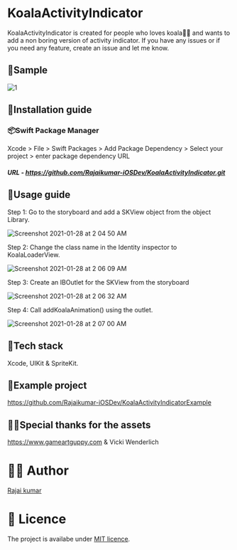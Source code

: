 # KoalaActivityIndicator

KoalaActivityIndicator is created for people who loves koala🐨💙 and wants to add a non boring version of activity indicator.
If you have any issues or if you need any feature, create an issue and let me know.

## 🎥Sample

![1](https://github.com/Rajaikumar-iOSDev/KoalaActivityIndicatorExample/blob/main/Koala%20Activity%20Indicator.gif)

## 📜Installation guide

### 📦Swift Package Manager

Xcode > File > Swift Packages > Add Package Dependency > Select your project > enter package dependency URL

##### URL - https://github.com/Rajaikumar-iOSDev/KoalaActivityIndicator.git

## 📄Usage guide

Step 1: Go to the storyboard and add a SKView object from the object Library.

![Screenshot 2021-01-28 at 2 04 50 AM](https://user-images.githubusercontent.com/22410262/106051218-2dc12080-610e-11eb-9876-9ec37c8a806f.png)

Step 2: Change the class name in the Identity inspector to KoalaLoaderView.

![Screenshot 2021-01-28 at 2 06 09 AM](https://user-images.githubusercontent.com/22410262/106051216-2d288a00-610e-11eb-8ecd-74861f062f87.png)

Step 3: Create an IBOutlet for the SKView from the storyboard

![Screenshot 2021-01-28 at 2 06 32 AM](https://user-images.githubusercontent.com/22410262/106051213-2bf75d00-610e-11eb-92af-5e4b452e02e4.png)

Step 4: Call addKoalaAnimation() using the outlet.

![Screenshot 2021-01-28 at 2 07 00 AM](https://user-images.githubusercontent.com/22410262/106051144-1124e880-610e-11eb-80f3-3b4d16403ef6.png)

## 🥞Tech stack

Xcode, UIKit & SpriteKit.

## 💾Example project

https://github.com/Rajaikumar-iOSDev/KoalaActivityIndicatorExample

## 🙏🏽Special thanks for the assets
https://www.gameartguppy.com & Vicki Wenderlich

# 👨‍💻 Author 
[Rajai kumar](https://github.com/Rajaikumar-iOSDev)

# 🔖 Licence 
The project is availabe under [MIT licence](https://github.com/Rajaikumar-iOSDev/KoalaActivityIndicator/blob/main/LICENSE).
